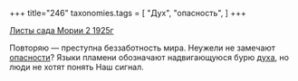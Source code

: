 +++
title="246"
taxonomies.tags = [
 "Дух",
 "опасность",
]
+++

[Листы сада Мории 2 1925г](/agni/1925)

Повторяю — преступна беззаботность мира. Неужели не замечают [опасности](/tags/опасность)? Языки пламени обозначают надвигающуюся бурю [духа](/tags/Дух), но люди не хотят понять Наш сигнал.   


